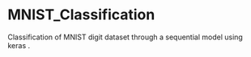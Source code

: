 # MNIST_Classification

Classification of MNIST digit dataset through a sequential model using keras .

